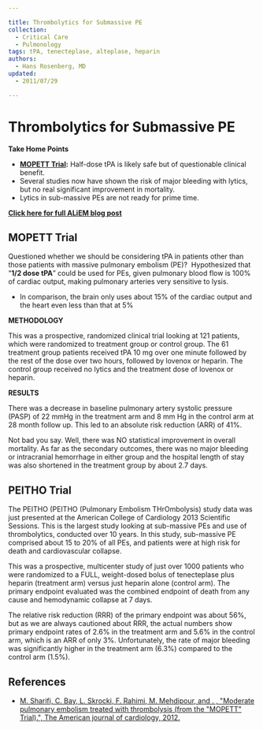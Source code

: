 ```yaml
---

title: Thrombolytics for Submassive PE
collection:
  - Critical Care
  - Pulmonology
tags: tPA, tenecteplase, alteplase, heparin
authors:
  - Hans Rosenberg, MD
updated:
  - 2011/07/29

---
```


# Thrombolytics for Submassive PE

**Take Home Points**

-   **[MOPETT Trial](http://www.ncbi.nlm.nih.gov/pubmed/23102885):** Half-dose <span class="drug">tPA</span> is likely safe but of questionable clinical benefit.
-   Several studies now have shown the risk of major bleeding with lytics, but no real significant improvement in mortality. 
-   Lytics in sub-massive PEs are not ready for prime time.

**[Click here for full ALiEM blog post](http://academiclifeinem.com/lytics-for-sub-massive-pe-ready-for-primetime/)**

## MOPETT Trial

Questioned whether we should be considering <span class="drug">tPA</span> in patients other than those patients with massive pulmonary embolism (PE)? 
Hypothesized that “**1/2 dose tPA**” could be used for PEs, given pulmonary blood flow is 100% of cardiac output, making pulmonary arteries very sensitive to lysis. 
-   In comparison, the brain only uses about 15% of the cardiac output and the heart even less than that at 5%

**METHODOLOGY**

This was a prospective, randomized clinical trial looking at 121 patients, which were randomized to treatment group or control group. The 61 treatment group patients received tPA 10 mg over one minute followed by the rest of the dose over two hours, followed by lovenox or heparin. The control group received no lytics and the treatment dose of lovenox or heparin.

**RESULTS**

There was a decrease in baseline pulmonary artery systolic pressure (PASP) of 22 mmHg in the treatment arm and 8 mm Hg in the control arm at 28 month follow up. This led to an absolute risk reduction (ARR) of 41%.

Not bad you say. Well, there was NO statistical improvement in overall mortality. As far as the secondary outcomes, there was no major bleeding or intracranial hemorrhage in either group and the hospital length of stay was also shortened in the treatment group by about 2.7 days.

## PEITHO Trial

The PEITHO (PEITHO (Pulmonary Embolism THrOmbolysis) study data was just presented at the American College of Cardiology 2013 Scientific Sessions. This is the largest study looking at sub-massive PEs and use of thrombolytics, conducted over 10 years. In this study, sub-massive PE comprised about 15 to 20% of all PEs, and patients were at high risk for death and cardiovascular collapse.

This was a prospective, multicenter study of just over 1000 patients who were randomized to a FULL, weight-dosed bolus of <span class="drug">tenecteplase</span> plus <span class="drug">heparin</span> (treatment arm) versus just heparin alone (control arm). The primary endpoint evaluated was the combined endpoint of death from any cause and hemodynamic collapse at 7 days.

The relative risk reduction (RRR) of the primary endpoint was about 56%, but as we are always cautioned about RRR, the actual numbers show primary endpoint rates of 2.6% in the treatment arm and 5.6% in the control arm, which is an ARR of only 3%. Unfortunately, the rate of major bleeding was significantly higher in the treatment arm (6.3%) compared to the control arm (1.5%). 

## References

-   [M. Sharifi, C. Bay, L. Skrocki, F. Rahimi, M. Mehdipour, and . , "Moderate pulmonary embolism treated with thrombolysis (from the "MOPETT" Trial).", The American journal of cardiology, 2012.](http://www.ncbi.nlm.nih.gov/pubmed/23102885)
